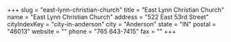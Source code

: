 +++
slug = "east-lynn-christian-church"
title = "East Lynn Christian Church"
name = "East Lynn Christian Church"
address = "522 East 53rd Street"
cityIndexKey = "city-in-anderson"
city = "Anderson"
state = "IN"
postal = "46013"
website = ""
phone = "765 643-7415"
fax = ""
+++

